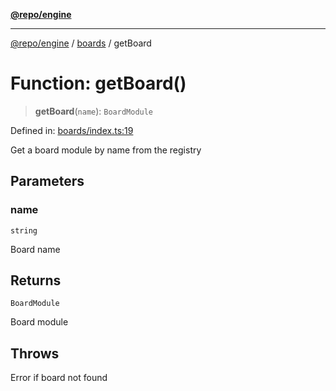 [**@repo/engine**](../../README.md)

***

[@repo/engine](../../modules.md) / [boards](../README.md) / getBoard

# Function: getBoard()

> **getBoard**(`name`): `BoardModule`

Defined in: [boards/index.ts:19](https://github.com/alexqguo/drinking-board-game-v3/blob/8a71edc417ebda66bb565d91aba07ca306b3e490/packages/engine/src/boards/index.ts#L19)

Get a board module by name from the registry

## Parameters

### name

`string`

Board name

## Returns

`BoardModule`

Board module

## Throws

Error if board not found
